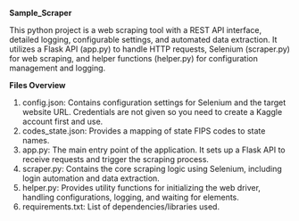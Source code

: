 **Sample_Scraper** 

This python project is a web scraping tool with a REST API interface, detailed logging, configurable settings, and automated data extraction. 
It utilizes a Flask API (app.py) to handle HTTP requests, Selenium (scraper.py) for web scraping, and helper functions (helper.py) for configuration management and logging. 


**Files Overview**
1. config.json:  Contains configuration settings for Selenium and the target website URL. Credentials are not given so you need to create a Kaggle account first and use. 
2. codes_state.json:  Provides a mapping of state FIPS codes to state names. 
3. app.py:  The main entry point of the application. It sets up a Flask API to receive requests and trigger the scraping process. 
4. scraper.py:  Contains the core scraping logic using Selenium, including login automation and data extraction. 
5. helper.py:  Provides utility functions for initializing the web driver, handling configurations, logging, and waiting for elements.
6. requirements.txt:  List of dependencies/libraries used. 
